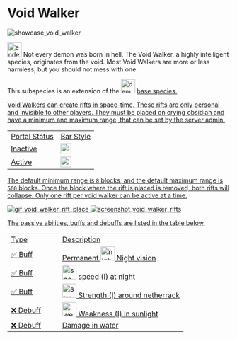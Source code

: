 # Void Walker

<img src="showcase_void_walker.png" alt="showcase_void_walker" title="Void Walker Showcase"/>

<img src="item_ender_pearl.png" alt="ender_pearl" width="32" style="inline" title="Ender Pearl"/> Not every demon was born in hell. The Void Walker, a highly intelligent species, originates from the void. Most Void Walkers are more or less harmless, but you should not mess with one.

<tip>This subspecies is an extension of the <img src="item_fire_charge.png" alt="demon_icon" width="32" style="inline" title="Demon Icon"/> <a href="Demon.md"/> base species.</tip>

<chapter title="Key Ability">

Void Walkers can create rifts in space-time. These rifts are only personal and invisible to other players. They must be placed on crying obsidian and have a minimum and maximum range, that can be set by the server admin.

<table>
    <tr>
        <td>Portal Status</td>
        <td>Bar Style</td>
    </tr>
    <tr>
        <td>Inactive</td>
        <td><img src="text_void_walker_inactive.png" alt="text_void_walker_inactive" height="24" style="inline" title="Demon Bar"/></td>
    </tr>
    <tr>
        <td>Active</td>
        <td><img src="text_void_walker_active.png" alt="text_void_walker_active" height="24" style="inline" title="Demon Bar"/></td>
    </tr>
</table>

The default minimum range is `8` blocks, and the default maximum range is `500` blocks. Once the block where the rift is placed is removed, both rifts will collapse. Only one rift per void walker can be active at a time.

<img src="gif_void_walker_rift_place.gif" alt="gif_void_walker_rift_place" title="Void Walker rift placement"/>

<img src="screenshot_void_walker_rifts.jpg" alt="screenshot_void_walker_rifts" title="Void Walker rifts"/>

</chapter>

<chapter title="Passive Abilities">

The passive abilities, buffs and debuffs are listed in the table below.

<table>
    <tr>
        <td width="100">Type</td>
        <td>Description</td>
    </tr>
    <tr>
        <td>✅ Buff</td>
        <td>Permanent <img src="effect_night_vision.png" alt="night_vision_icon" width="32" style="inline" title="Night vision"/> Night vision</td>
    </tr>
    <tr>
        <td>✅ Buff</td>
        <td><img src="effect_speed.png" alt="speed_icon" width="32" style="inline" title="Speed"/> speed (I) at night</td>
    </tr>
    <tr>
        <td>✅ Buff</td>
        <td><img src="effect_strength.png" alt="strength_icon" width="32" style="inline" title="Strength"/> Strength (I) around netherrack</td>
    </tr>
    <tr>
        <td>❌ Debuff</td>
        <td><img src="effect_weakness.png" alt="weakness_icon" width="32" style="inline" title="Weakness"/> Weakness (I) in sunlight</td>
    </tr>
    <tr>
        <td>❌ Debuff</td>
        <td>Damage in water</td>
    </tr>
</table>

</chapter>